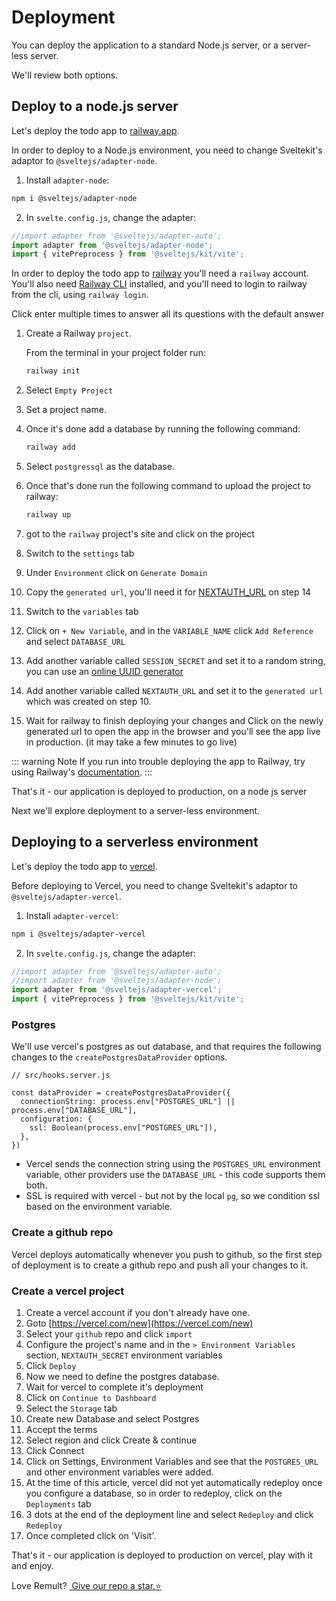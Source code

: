 # Deployment

You can deploy the application to a standard Node.js server, or a server-less server.

We'll review both options.

## Deploy to a node.js server

Let's deploy the todo app to [railway.app](https://railway.app/).

In order to deploy to a Node.js environment, you need to change Sveltekit's adaptor to `@sveltejs/adapter-node`.

1. Install `adapter-node`:

```sh
npm i @sveltejs/adapter-node
```

2. In `svelte.config.js`, change the adapter:

```js
//import adapter from '@sveltejs/adapter-auto';
import adapter from '@sveltejs/adapter-node';
import { vitePreprocess } from '@sveltejs/kit/vite';
```
In order to deploy the todo app to [railway](https://railway.app/) you'll need a `railway` account. You'll also need [Railway CLI](https://docs.railway.app/develop/cli#npm) installed, and you'll need to login to railway from the cli, using `railway login`.

Click enter multiple times to answer all its questions with the default answer

1. Create a Railway `project`.

   From the terminal in your project folder run:

   ```sh
   railway init
   ```

2. Select `Empty Project`
3. Set a project name.
4. Once it's done add a database by running the following command:
   ```sh
   railway add
   ```
5. Select `postgressql` as the database.
6. Once that's done run the following command to upload the project to railway:
   ```sh
   railway up
   ```
7. got to the `railway` project's site and click on the project
8. Switch to the `settings` tab
9. Under `Environment` click on `Generate Domain`
10. Copy the `generated url`, you'll need it for [NEXTAUTH_URL](https://next-auth.js.org/configuration/options#nextauth_url) on step 14
11. Switch to the `variables` tab
12. Click on `+ New Variable`, and in the `VARIABLE_NAME` click `Add Reference` and select `DATABASE_URL`
13. Add another variable called `SESSION_SECRET` and set it to a random string, you can use an [online UUID generator](https://www.uuidgenerator.net/)
14. Add another variable called `NEXTAUTH_URL` and set it to the `generated url` which was created on step 10.
15. Wait for railway to finish deploying your changes and Click on the newly generated url to open the app in the browser and you'll see the app live in production. (it may take a few minutes to go live)

::: warning Note
If you run into trouble deploying the app to Railway, try using Railway's [documentation](https://docs.railway.app/deploy/deployments).
:::

That's it - our application is deployed to production, on a node js server

Next we'll explore deployment to a server-less environment.

## Deploying to a serverless environment

Let's deploy the todo app to [vercel](https://vercel.com/).

Before deploying to Vercel, you need to change Sveltekit's adaptor to `@sveltejs/adapter-vercel`.

1. Install `adapter-vercel`:

```sh
npm i @sveltejs/adapter-vercel
```

2. In `svelte.config.js`, change the adapter:

```js
//import adapter from '@sveltejs/adapter-auto';
//import adapter from '@sveltejs/adapter-node';
import adapter from '@sveltejs/adapter-vercel';
import { vitePreprocess } from '@sveltejs/kit/vite';
```

### Postgres

We'll use vercel's postgres as out database, and that requires the following changes to the `createPostgresDataProvider` options.

```
// src/hooks.server.js

const dataProvider = createPostgresDataProvider({
  connectionString: process.env["POSTGRES_URL"] || process.env["DATABASE_URL"],
  configuration: {
    ssl: Boolean(process.env["POSTGRES_URL"]),
  },
})
```

- Vercel sends the connection string using the `POSTGRES_URL` environment variable, other providers use the `DATABASE_URL` - this code supports them both.
- SSL is required with vercel - but not by the local `pg`, so we condition ssl based on the environment variable.

### Create a github repo

Vercel deploys automatically whenever you push to github, so the first step of deployment is to create a github repo and push all your changes to it.

### Create a vercel project

1. Create a vercel account if you don't already have one.
2. Goto [https://vercel.com/new](https://vercel.com/new)
3. Select your `github` repo and click `import`
4. Configure the project's name and in the `> Environment Variables` section, `NEXTAUTH_SECRET` environment variables
5. Click `Deploy`
6. Now we need to define the postgres database.
7. Wait for vercel to complete it's deployment
8. Click on `Continue to Dashboard`
9. Select the `Storage` tab
10. Create new Database and select Postgres
11. Accept the terms
12. Select region and click Create & continue
13. Click Connect
14. Click on Settings, Environment Variables and see that the `POSTGRES_URL` and other environment variables were added.
15. At the time of this article, vercel did not yet automatically redeploy once you configure a database, so in order to redeploy, click on the `Deployments` tab
16. 3 dots at the end of the deployment line and select `Redeploy` and click `Redeploy`
17. Once completed click on 'Visit'.

That's it - our application is deployed to production on vercel, play with it and enjoy.

Love Remult?&nbsp;<a href="https://github.com/remult/remult" target="_blank" rel="noopener"> Give our repo a star.⭐</a>
